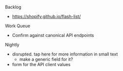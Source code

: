 Backlog
* https://shopify.github.io/flash-list/

Work Queue
* Confirm against canonical API endpoints

Nightly
* disrupted. tap here for more information in small text
  * make a generic field for it?
* form for the API client values
